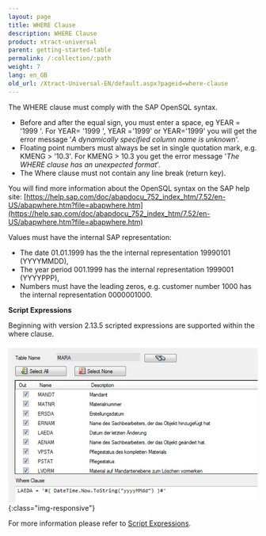 ```yaml
---
layout: page
title: WHERE Clause
description: WHERE Clause
product: xtract-universal
parent: getting-started-table
permalink: /:collection/:path
weight: 7
lang: en_GB
old_url: /Xtract-Universal-EN/default.aspx?pageid=where-clause
---
```


The WHERE clause must comply with the SAP OpenSQL syntax.

- Before and after the equal sign, you must enter a space, eg YEAR = '1999 '. For YEAR= '1999 ', YEAR ='1999' or YEAR='1999' you will get the error message '*A dynamically specified column name is unknown*'.
- Floating point numbers must always be set in single quotation mark, e.g. KMENG > '10.3'. For KMENG > 10.3 you get the error message '*The WHERE clause has an unexpected format*'.
- The Where clause must not contain any line break (return key).

You will find more information about the OpenSQL syntax on the SAP help site: [https://help.sap.com/doc/abapdocu_752_index_htm/7.52/en-US/abapwhere.htm?file=abapwhere.htm](https://help.sap.com/doc/abapdocu_752_index_htm/7.52/en-US/abapwhere.htm?file=abapwhere.htm)

Values must have the internal SAP representation:

- The date 01.01.1999 has the the internal representation 19990101 (YYYYMMDD),
- The year period 001.1999 has the internal representation 1999001 (YYYYPPP),
- Numbers must have the leading zeros, e.g. customer number 1000 has the internal representation 0000001000.

**Script Expressions**

Beginning with version 2.13.5 scripted expressions are supported within the where clause. 

![Table-Extraction-Where-Clause-Scripted-Expression](/img/content/Table-Extraction-Where-Clause-Scripted-Expression.jpg){:class="img-responsive"}

For more information please refer to [Script Expressions](../advanced-techniques/script-expressions). 